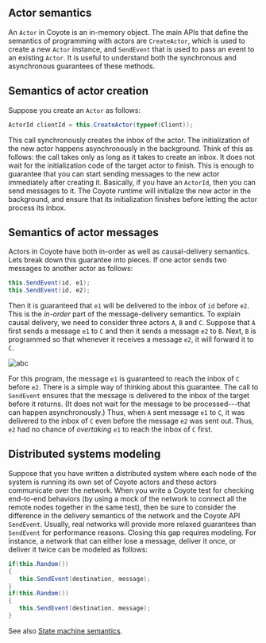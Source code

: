 
## Actor semantics

An `Actor` in Coyote is an in-memory object. The main APIs that define the semantics of programming
with actors are `CreateActor`, which is used to create a new `Actor` instance, and `SendEvent` that
is used to pass an event to an existing `Actor`. It is useful to understand both the synchronous and
asynchronous guarantees of these methods.

## Semantics of actor creation

Suppose you create an `Actor` as follows:

```csharp
ActorId clientId = this.CreateActor(typeof(Client));
```

This call synchronously creates the inbox of the actor. The initialization of the new actor happens
asynchronously in the background. Think of this as follows: the call takes only as long as it takes
to create an inbox. It does not wait for the initialization code of the target actor to finish. This
is enough to guarantee that you can start sending messages to the new actor immediately after
creating it. Basically, if you have an `ActorId`, then you can send messages to it. The Coyote
runtime will initialize the new actor in the background, and ensure that its initialization finishes
before letting the actor process its inbox.

## Semantics of actor messages

Actors in Coyote have both in-order as well as causal-delivery semantics. Lets break down this
guarantee into pieces. If one actor sends two messages to another actor as follows:

```csharp
this.SendEvent(id, e1);
this.SendEvent(id, e2);
```

Then it is guaranteed that `e1` will be delivered to the inbox of `id` before `e2`. This is the
_in-order_ part of the message-delivery semantics. To explain causal delivery, we need to consider
three actors `A`, `B` and `C`. Suppose that `A` first sends a message `e1` to `C` and then it sends
a message `e2` to `B`. Next, `B` is programmed so that whenever it receives a message `e2`, it will
forward it to `C`.

![abc](../../assets/images/abc.svg)

For this program, the message `e1` is guaranteed to reach the inbox of `C` before
`e2`. There is a simple way of thinking about this guarantee. The call to `SendEvent` ensures that
the message is delivered to the inbox of the target before it returns. (It does not wait for the
message to be processed---that can happen asynchronously.) Thus, when `A` sent message `e1` to `C`,
it was delivered to the inbox of `C` even before the message `e2` was sent out. Thus, `e2` had no
chance of _overtaking_ `e1` to reach the inbox of `C` first.

## Distributed systems modeling

Suppose that you have written a distributed system where each node of the system is running its own
set of Coyote actors and these actors communicate over the network. When you write a Coyote test for
checking end-to-end behaviors (by using a mock of the network to connect all the remote nodes
together in the same test), then be sure to consider the difference in the delivery semantics of the
network and the Coyote API `SendEvent`. Usually, real networks will provide more relaxed guarantees
than `SendEvent` for performance reasons. Closing this gap requires modeling. For instance, a
network that can either lose a message, deliver it once, or deliver it twice can be modeled as
follows:

```csharp
if(this.Random())
{
   this.SendEvent(destination, message);
}
if(this.Random())
{
   this.SendEvent(destination, message);
}
```

See also [State machine semantics](state-machines.md#precise-semantics).
